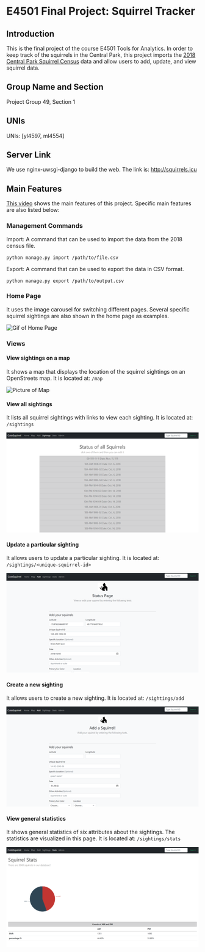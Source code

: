 # E4501 Final Project: Squirrel Tracker

## Introduction
This is the final project of the course E4501 Tools for Analytics. In order to keep track of the squirrels in the Central Park, this project imports the [2018 Central Park Squirrel Census](https://data.cityofnewyork.us/Environment/2018-Central-Park-Squirrel-Census-Squirrel-Data/vfnx-vebw) data and allow users to add, update, and view squirrel data. 
## Group Name and Section
Project Group 49, Section 1
## UNIs
UNIs: [yl4597, ml4554] 
## Server Link
We use nginx-uwsgi-django to build the web. The link is: http://squirrels.icu
## Main Features
[This video](https://b23.tv/3z3KC9) shows the main features of this project. Specific main features are also listed below:
### Management Commands
Import: A command that can be used to import the data from the 2018 census file.    
```
python manage.py import /path/to/file.csv
```
Export: A command that can be used to export the data in CSV format.  
```
python manage.py export /path/to/output.csv
```
### Home Page
It uses the image carousel for switching different pages. Several specific squirrel sightings are also shown in the home page as examples.   

![Gif of Home Page](https://github.com/Miaoran-Lei/Squirrel-Tracker/blob/master/media/img/Completed_Home_Page.gif)
### Views
#### View sightings on a map
It shows a map that displays the location of the squirrel sightings on an OpenStreets map. It is located at: `/map`   
   
![Picture of Map](https://github.com/Miaoran-Lei/Squirrel-Tracker/blob/master/media/img/Completed_Map.PNG)
#### View all sightings
It lists all squirrel sightings with links to view each sighting. It is located at: `/sightings`   
   
![Picture of Sightings](https://github.com/Miaoran-Lei/Squirrel-Tracker/blob/master/media/img/Completed_Sightings.PNG)
#### Update a particular sighting
It allows users to update a particular sighting. It is located at: `/sightings/<unique-squirrel-id>`    
     
![Picture of Update](https://github.com/Miaoran-Lei/Squirrel-Tracker/blob/master/media/img/Completed_Update.PNG)
#### Create a new sighting
It allows users to create a new sighting. It is located at: `/sightings/add`    
   
![Picture of Add](https://github.com/Miaoran-Lei/Squirrel-Tracker/blob/master/media/img/Completed_Add.PNG)
#### View general statistics
It shows general statistics of six attributes about the sightings. The statistics are visualized in this page. It is located at: `/sightings/stats`    
   
![Picture of Stats](https://github.com/Miaoran-Lei/Squirrel-Tracker/blob/master/media/img/Completed_Stats.PNG)

